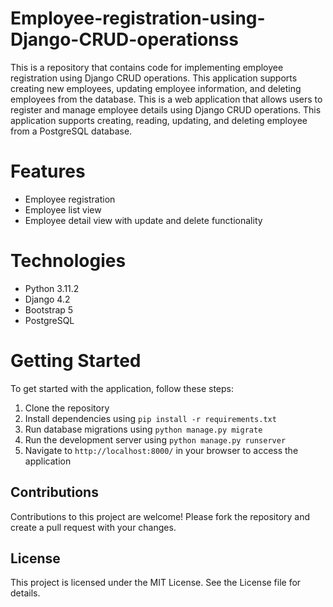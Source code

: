 # Employee-registration-using-Django-CRUD-operationss
This is a repository that contains code for implementing employee registration using Django CRUD operations. This application supports creating new employees, updating employee information, and deleting employees from the database.
This is a web application that allows users to register and manage employee details using Django CRUD operations. This application supports creating, reading, updating, and deleting employee from a PostgreSQL database.
# Features
- Employee registration <br>
- Employee list view <br>
- Employee detail view with update and delete functionality
# Technologies
- Python 3.11.2 <br>
- Django 4.2 <br>
- Bootstrap 5
- PostgreSQL
# Getting Started
 To get started with the application, follow these steps:<br>
 1. Clone the repository
 2. Install dependencies using `pip install -r requirements.txt`
 3. Run database migrations using `python manage.py migrate`
 4. Run the development server using `python manage.py runserver`
 5. Navigate to `http://localhost:8000/` in your browser to access the application
 ## Contributions 
 Contributions to this project are welcome! Please fork the repository and create a pull request with your changes.
 ## License
 This project is licensed under the MIT License. See the License file for details.
